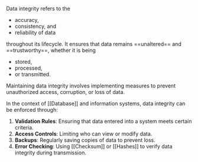 Data integrity refers to the 
- accuracy, 
- consistency, and 
- reliability of data

throughout its lifecycle. It ensures that data remains ==unaltered== and ==trustworthy==, whether it is being 
- stored, 
- processed, 
- or transmitted. 

Maintaining data integrity involves implementing measures to prevent unauthorized access, corruption, or loss of data.

In the context of [[Database]] and information systems, data integrity can be enforced through:

1. **Validation Rules**: Ensuring that data entered into a system meets certain criteria.
2. **Access Controls**: Limiting who can view or modify data.
3. **Backups**: Regularly saving copies of data to prevent loss.
4. **Error Checking**: Using [[Checksum]] or [[Hashes]] to verify data integrity during transmission.